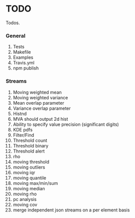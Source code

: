 TODO
====

Todos.

### General

1. 	Tests
2. 	Makefile
3. 	Examples
4. 	Travis.yml
5. 	npm publish


### Streams

1. 	Moving weighted mean
2. 	Moving weighted variance
3. 	Mean overlap parameter
4. 	Variance overlap parameter
5. 	Histnd
6. 	MVA should output 2d hist
7. 	Ability to specify value precision (significant digits)
8. 	KDE pdfs
9. 	Filter/Find
10. Threshold count
11. Threshold binary
12. Threshold alert
13. rho
14. moving threshold
15. moving outliers
16. moving iqr
17. moving quantile
18. moving max/min/sum
19. moving median
20. moving rho
21. pc analysis
22. moving cov
23. merge independent json streams on a per element basis
